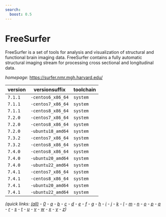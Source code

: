 ```yaml
---
search:
  boost: 0.5
---
```

# FreeSurfer

FreeSurfer is a set of tools for analysis and visualization of structural and functional brain imaging data.  FreeSurfer contains a fully automatic structural imaging stream for processing cross sectional and longitudinal data.

*homepage*: <https://surfer.nmr.mgh.harvard.edu/>

version | versionsuffix | toolchain
--------|---------------|----------
``7.1.1`` | ``-centos6_x86_64`` | ``system``
``7.1.1`` | ``-centos7_x86_64`` | ``system``
``7.1.1`` | ``-centos8_x86_64`` | ``system``
``7.2.0`` | ``-centos7_x86_64`` | ``system``
``7.2.0`` | ``-centos8_x86_64`` | ``system``
``7.2.0`` | ``-ubuntu18_amd64`` | ``system``
``7.3.2`` | ``-centos7_x86_64`` | ``system``
``7.3.2`` | ``-centos8_x86_64`` | ``system``
``7.4.0`` | ``-centos8_x86_64`` | ``system``
``7.4.0`` | ``-ubuntu20_amd64`` | ``system``
``7.4.0`` | ``-ubuntu22_amd64`` | ``system``
``7.4.1`` | ``-centos7_x86_64`` | ``system``
``7.4.1`` | ``-centos8_x86_64`` | ``system``
``7.4.1`` | ``-ubuntu20_amd64`` | ``system``
``7.4.1`` | ``-ubuntu22_amd64`` | ``system``


*(quick links: [(all)](../index.md) - [0](../0/index.md) - [a](../a/index.md) - [b](../b/index.md) - [c](../c/index.md) - [d](../d/index.md) - [e](../e/index.md) - [f](../f/index.md) - [g](../g/index.md) - [h](../h/index.md) - [i](../i/index.md) - [j](../j/index.md) - [k](../k/index.md) - [l](../l/index.md) - [m](../m/index.md) - [n](../n/index.md) - [o](../o/index.md) - [p](../p/index.md) - [q](../q/index.md) - [r](../r/index.md) - [s](../s/index.md) - [t](../t/index.md) - [u](../u/index.md) - [v](../v/index.md) - [w](../w/index.md) - [x](../x/index.md) - [y](../y/index.md) - [z](../z/index.md))*

